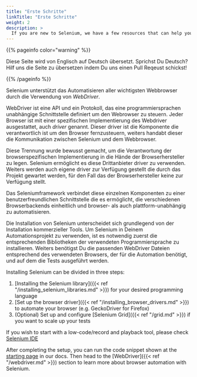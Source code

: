 ```yaml
---
title: "Erste Schritte"
linkTitle: "Erste Schritte"
weight: 2
description: >
  If you are new to Selenium, we have a few resources that can help you get up to speed right away.
---
```


{{% pageinfo color="warning" %}}
<p class="lead">
   <i class="fas fa-language display-4"></i> 
   Diese Seite wird von Englisch 
   auf Deutsch übersetzt. Sprichst Du Deutsch? Hilf uns die Seite 
   zu übersetzen indem Du uns einen Pull Reqeust schickst!
</p>
{{% /pageinfo %}}

Selenium unterstützt das Automatisieren aller wichtigsten Webbrowser 
durch die Verwendung von _WebDriver_.

WebDriver ist eine API und ein Protokoll, das eine programmiersprachen 
unabhängige Schnittstelle definiert um den Webrowser zu steuern.
Jeder Browser ist mit einer spezifischen Implementierung des Webdriver
ausgestattet, auch *driver* genannt. Dieser driver ist die Komponente
die verantwortlich ist um den Browser fernzusteuern, weiters handabt dieser 
die Kommunikation zwischen Selenium und dem Webbrowser.

Diese Trennung wurde bewusst gemacht, um die Verantwortung der 
browserspezifischen Implementierung in die Hände der Browserhersteller
zu legen. Selenium ermöglicht es diese Drittanbieter driver zu verwenden.
Weiters werden auch eigene driver zur Verfügung gestellt die durch
das Projekt gewartet werden, für den Fall das der Browserhersteller
keine zur Verfügung stellt.

Das Seleniumframework verbindet diese einzelnen Komponenten zu einer
benutzerfreundlichen Schnittstelle die es ermöglicht, die verschiedenen 
Browserbackends einheitlich und browser- als auch plattform-unabhängig 
zu automatisieren.

Die Installation von Selenium unterscheidet sich grundlegend von 
der Installation kommerzieller Tools. Um Selenium in Deinem Automationsprojekt
zu verwenden, ist es notwendig zuerst die entsprechenden Bibliotheken der 
verwendeten Programmiersprache zu installieren. Weiters benötigst Du die passenden
WebDriver Dateien entsprechend des verwendeten Browsers, der für die Automation 
benötigt, und auf dem die Tests ausgeführt werden.

Installing Selenium can be divided in three steps:

1. [Installing the Selenium library]({{< ref "/installing_selenium_libraries.md" >}}) for your desired programming language
2. [Set up the browser driver]({{< ref "/installing_browser_drivers.md" >}}) to automate your browser (e.g. GeckoDriver for Firefox)
3. (Optional) Set up and configure [Selenium Grid]({{< ref "/grid.md" >}}) if you want to scale up your tests

If you wish to start with a low-code/record and playback tool, please check 
[Selenium IDE](https://selenium.dev/selenium-ide)

After completing the setup, you can run the code snippet shown at the 
[starting page](/de/documentation) in our docs. Then head to the 
[WebDriver]({{< ref "/webdriver.md" >}}) section to learn more about
browser automation with Selenium.